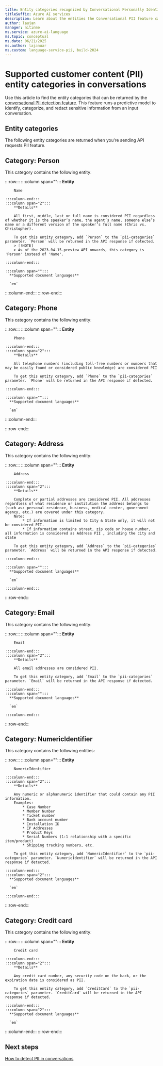 ```yaml
---
title: Entity categories recognized by Conversational Personally Identifiable Information (detection) in Azure AI Language
titleSuffix: Azure AI services
description: Learn about the entities the Conversational PII feature can recognize from conversation inputs.
author: laujan
manager: nitinme
ms.service: azure-ai-language
ms.topic: conceptual
ms.date: 06/21/2025
ms.author: lajanuar
ms.custom: language-service-pii, build-2024
---
```


# Supported customer content (PII) entity categories in conversations

Use this article to find the entity categories that can be returned by the [conversational PII detection feature](../how-to-call-for-conversations.md). This feature runs a predictive model to identify, categorize, and redact sensitive information from an input conversation.

## Entity categories

The following entity categories are returned when you're sending API requests PII feature.

## Category: Person

This category contains the following entity:

:::row:::
    :::column span="":::
        **Entity**

        Name

    :::column-end:::
    :::column span="2":::
        **Details**

        All first, middle, last or full name is considered PII regardless of whether it is the speaker’s name, the agent’s name, someone else’s name or a different version of the speaker’s full name (Chris vs. Christopher). 

        To get this entity category, add `Person` to the `pii-categories` parameter. `Person` will be returned in the API response if detected. 
        > [!NOTE]
        > As of the 2023-04-15-preview API onwards, this category is 'Person' instead of 'Name'.
      
    :::column-end:::
    
    :::column span="":::
      **Supported document languages**

      `en`  
   :::column-end:::
:::row-end:::

## Category: Phone

This category contains the following entity:

:::row:::
    :::column span="":::
        **Entity**

        Phone

    :::column-end:::
    :::column span="2":::
        **Details**

        All telephone numbers (including toll-free numbers or numbers that may be easily found or considered public knowledge) are considered PII

        To get this entity category, add `Phone` to the `pii-categories` parameter. `Phone` will be returned in the API response if detected.
      
    :::column-end:::

    :::column span="":::
      **Supported document languages**

      `en`
      
   :::column-end:::

:::row-end:::

## Category: Address

This category contains the following entity:

:::row:::
    :::column span="":::
        **Entity**

        Address

    :::column-end:::
    :::column span="2":::
        **Details**

        Complete or partial addresses are considered PII. All addresses regardless of what residence or institution the address belongs to (such as: personal residence, business, medical center, government agency, etc.) are covered under this category.        
        Note:  
            * If information is limited to City & State only, it will not be considered PII.  
            * If information contains street, zip code or house number, all information is considered as Address PII , including the city and state

        To get this entity category, add `Address` to the `pii-categories` parameter. `Address` will be returned in the API response if detected.

    :::column-end:::

    :::column span="":::
      **Supported document languages**

      `en`
      
    :::column-end:::

:::row-end:::

## Category: Email

This category contains the following entity:

:::row:::
    :::column span="":::
        **Entity**

        Email

    :::column-end:::
    :::column span="2":::
        **Details**

        All email addresses are considered PII.
      
        To get this entity category, add `Email` to the `pii-categories` parameter. `Email` will be returned in the API response if detected.

    :::column-end:::
    :::column span="":::
      **Supported document languages**

      `en`
      
    :::column-end:::
:::row-end:::

## Category: NumericIdentifier

This category contains the following entities:

:::row:::
    :::column span="":::
        **Entity**

        NumericIdentifier 

    :::column-end:::
    :::column span="2":::
        **Details**

        Any numeric or alphanumeric identifier that could contain any PII information. 
        Examples:   
            * Case Number 
            * Member Number 
            * Ticket number 
            * Bank account number 
            * Installation ID 
            * IP Addresses 
            * Product Keys 
            * Serial Numbers (1:1 relationship with a specific item/product) 
            * Shipping tracking numbers, etc.

        To get this entity category, add `NumericIdentifier` to the `pii-categories` parameter. `NumericIdentifier` will be returned in the API response if detected.
      
    :::column-end:::
    :::column span="2":::
      **Supported document languages**

      `en`
      
    :::column-end:::
:::row-end:::

## Category: Credit card

This category contains the following entity:

:::row:::
    :::column span="":::
        **Entity**

        Credit card

    :::column-end:::
    :::column span="2":::
        **Details**

        Any credit card number, any security code on the back, or the expiration date is considered as PII.

        To get this entity category, add `CreditCard` to the `pii-categories` parameter. `CreditCard` will be returned in the API response if detected.

    :::column-end:::
    :::column span="2":::
      **Supported document languages**

      `en`
      
   :::column-end:::
:::row-end:::

## Next steps

[How to detect PII in conversations](../how-to-call-for-conversations.md)
